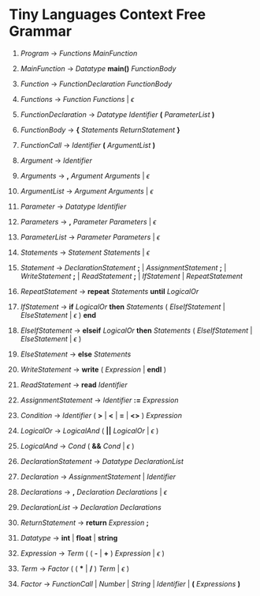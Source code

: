 # Tiny Languages Context Free Grammar

1. *Program* -> *Functions* *MainFunction*

2. *MainFunction* -> *Datatype* __main()__ *FunctionBody*

3. *Function* -> *FunctionDeclaration* *FunctionBody*

4. *Functions* -> *Function* *Functions* | $\epsilon$

5. *FunctionDeclaration* -> *Datatype* *Identifier* __(__ *ParameterList* __)__

6. *FunctionBody* -> __{__ *Statements* *ReturnStatement* __}__

7. *FunctionCall* -> *Identifier* __(__ *ArgumentList* __)__

8. *Argument* -> *Identifier*

9. *Arguments* -> __,__ *Argument* *Arguments* | $\epsilon$

10. *ArgumentList* -> *Argument* *Arguments* | $\epsilon$

11. *Parameter* -> *Datatype* *Identifier*

12. *Parameters* -> __,__ *Parameter* *Parameters* | $\epsilon$

13. *ParameterList* -> *Parameter* *Parameters* | $\epsilon$

14. *Statements* -> *Statement* *Statements* | $\epsilon$

15. *Statement* -> *DeclarationStatement* __;__
                  | *AssignmentStatement* __;__
                  | *WriteStatement* __;__
                  | *ReadStatement* __;__
                  | *IfStatement*
                  | *RepeatStatement*

16. *RepeatStatement* -> __repeat__ *Statements* __until__ *LogicalOr*

17. *IfStatement* -> __if__ *LogicalOr* __then__ *Statements* ( *ElseIfStatement* | *ElseStatement* | $\epsilon$ ) __end__

18. *ElseIfStatement* ->  __elseif__ *LogicalOr* __then__ *Statements* ( *ElseIfStatement* | *ElseStatement* | $\epsilon$ )

19. *ElseStatement* -> __else__ *Statements*

20. *WriteStatement* -> __write__ ( *Expression* | __endl__ )

21. *ReadStatement* -> __read__ *Identifier*

22. *AssignmentStatement* -> *Identifier* __:=__ *Expression*

23. *Condition* -> *Identifier* ( __>__ | __<__ | __=__ | __<>__ ) *Expression*

24. *LogicalOr* -> *LogicalAnd* ( __||__ *LogicalOr* | $\epsilon$ )

25. *LogicalAnd* -> *Cond* ( __&&__ *Cond* | $\epsilon$ )

26. *DeclarationStatement* -> *Datatype* *DeclarationList*

27. *Declaration* -> *AssignmentStatement* | *Identifier*

28. *Declarations* -> __,__ *Declaration* *Declarations* | $\epsilon$

29. *DeclarationList* -> *Declaration* *Declarations*

30. *ReturnStatement* -> __return__ *Expression* __;__

31. *Datatype* -> __int__ | __float__ | __string__

32. *Expression* -> *Term* ( ( __-__ | __+__ ) *Expression*  | $\epsilon$ )

33. *Term* -> *Factor* ( ( __*__ | __/__ ) *Term* | $\epsilon$ )

34. *Factor* -> *FunctionCall*
                | *Number*
                | *String*
                | *Identifier*
                | __(__ *Expressions* __)__
